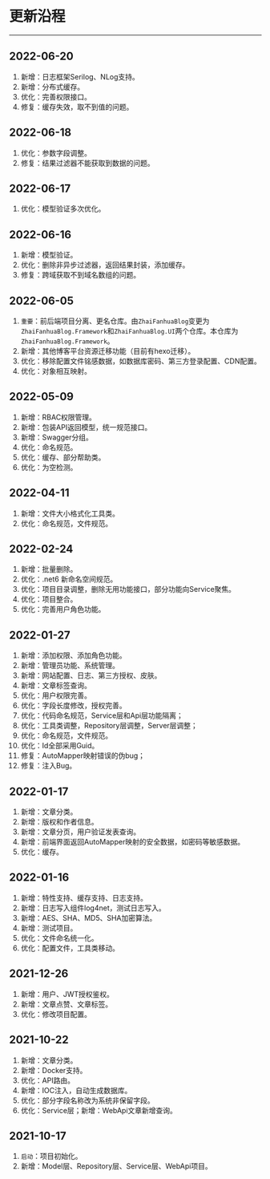 # 更新沿程

---





## 2022-06-20

1. 新增：日志框架Serilog、NLog支持。
2. 新增：分布式缓存。
3. 优化：完善权限接口。
4. 修复：缓存失效，取不到值的问题。

## 2022-06-18

1. 优化：参数字段调整。
2. 修复：结果过滤器不能获取到数据的问题。

## 2022-06-17

1. 优化：模型验证多次优化。

## 2022-06-16

1. 新增：模型验证。
2. 优化：删除非异步过滤器，返回结果封装，添加缓存。
3. 修复：跨域获取不到域名数组的问题。

## 2022-06-05

1. `重要`：前后端项目分离、更名仓库。由`ZhaiFanhuaBlog`变更为`ZhaiFanhuaBlog.Framework`和`ZhaiFanhuaBlog.UI`两个仓库。本仓库为`ZhaiFanhuaBlog.Framework`。
2. 新增：其他博客平台资源迁移功能（目前有hexo迁移）。
3. 优化：移除配置文件铭感数据，如数据库密码、第三方登录配置、CDN配置。
4. 优化：对象相互映射。

## 2022-05-09

1. 新增：RBAC权限管理。
2. 新增：包装API返回模型，统一规范接口。
3. 新增：Swagger分组。
4. 优化：命名规范。
5. 优化：缓存、部分帮助类。
6. 优化：为空检测。

## 2022-04-11

1. 新增：文件大小格式化工具类。
2. 优化：命名规范，文件规范。

## 2022-02-24

1. 新增：批量删除。
1. 优化：.net6 新命名空间规范。
1. 优化：项目目录调整，删除无用功能接口，部分功能向Service聚焦。
1. 优化：项目整合。
1. 优化：完善用户角色功能。

## 2022-01-27

1. 新增：添加权限、添加角色功能。
2. 新增：管理员功能、系统管理。
3. 新增：网站配置、日志、第三方授权、皮肤。
4. 新增：文章标签查询。
5. 优化：用户权限完善。
6. 优化：字段长度修改，授权完善。
7. 优化：代码命名规范，Service层和Api层功能隔离；
8. 优化：工具类调整，Repository层调整，Server层调整；
9. 优化：命名规范，文件规范。
10. 优化：Id全部采用Guid。
11. 修复：AutoMapper映射错误的伪bug；
12. 修复：注入Bug。

## 2022-01-17

1. 新增：文章分类。
2. 新增：版权和作者信息。
3. 新增：文章分页，用户验证发表查询。
4. 新增：前端界面返回AutoMapper映射的安全数据，如密码等敏感数据。
5. 优化：缓存。

## 2022-01-16

1. 新增：特性支持、缓存支持、日志支持。
1. 新增：日志写入组件log4net，测试日志写入。
1. 新增：AES、SHA、MD5、SHA加密算法。
1. 新增：测试项目。
1. 优化：文件命名统一化。
1. 优化：配置文件，工具类移动。

## 2021-12-26

1. 新增：用户、JWT授权鉴权。
2. 新增：文章点赞、文章标签。
3. 优化：修改项目配置。

## 2021-10-22

1. 新增：文章分类。
1. 新增：Docker支持。
1. 优化：API路由。
1. 新增：IOC注入，自动生成数据库。
1. 优化：部分字段名称改为系统非保留字段。
1. 优化：Service层；新增：WebApi文章新增查询。

## 2021-10-17

1. `启动`：项目初始化。
1. 新增：Model层、Repository层、Service层、WebApi项目。